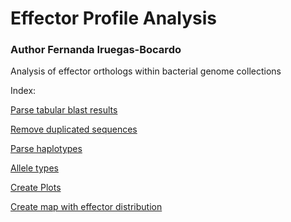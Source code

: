 # Effector Profile Analysis

### Author Fernanda Iruegas-Bocardo

Analysis of effector orthologs within bacterial genome collections 

Index:

[Parse tabular blast results](https://github.com/firuegas/Effector_Profile_Analysis/blob/main/scripts_xp/Parse_blast-tab_Annotated-files_Xp.R)

[Remove duplicated sequences](https://github.com/firuegas/Effector_Profile_Analysis/blob/main/scripts_xp/Duplicates_sorterX_vanilla.R)

[Parse haplotypes](https://github.com/firuegas/Effector_Profile_Analysis/blob/main/scripts_xp/parse_haplotypes.R)

[Allele types](https://github.com/firuegas/Effector_Profile_Analysis/blob/main/scripts_xp/Allele_types_tab_Xp.R)

[Create Plots](https://github.com/firuegas/Effector_Profile_Analysis/blob/main/scripts_xp/Xp_EffProfile_Plots.R)

[Create map with effector distribution](https://github.com/firuegas/Effector_Profile_Analysis/blob/main/scripts_xp/Map_EffectorProfile_distribution_Xp.R)
